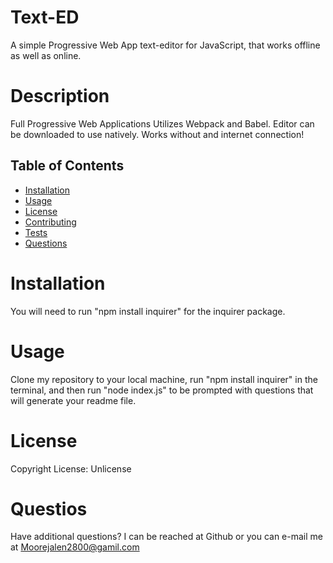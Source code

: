 # Text-ED

A simple Progressive Web App text-editor for JavaScript, that works offline as well as online.



# Description

Full Progressive Web Applications
Utilizes Webpack and Babel.
Editor can be downloaded to use natively.
Works without and internet connection!


## Table of Contents
  - [Installation](#installation)
  - [Usage](#usage)
  - [License](#license)
  - [Contributing](#contributing)
  - [Tests](#tests)
  - [Questions](#questions)

# Installation

You will need to run "npm install inquirer" for the inquirer package.

# Usage

Clone my repository to your local machine, run "npm install inquirer" in the terminal, and then run "node index.js" to be prompted with questions that will generate your readme file.

# License

Copyright  License: Unlicense

# Questios

Have additional questions? I can be reached at Github or you can e-mail me at Moorejalen2800@gamil.com
